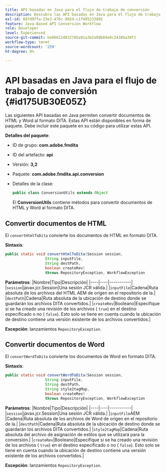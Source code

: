 ```yaml
---
title: API basadas en Java para el flujo de trabajo de conversión
description: Descubra las API basadas en Java para el flujo de trabajo de conversión
exl-id: 807d9ffa-23e3-476c-992d-c1f495233892
feature: Java-Based API Conversion Workflow
role: Developer
level: Experienced
source-git-commit: be06612d832785a91a3b2a89b84e0c2438ba30f2
workflow-type: tm+mt
source-wordcount: '259'
ht-degree: 0%

---
```


# API basadas en Java para el flujo de trabajo de conversión {#id175UB30E05Z}

Las siguientes API basadas en Java permiten convertir documentos de HTML y Word al formato DITA. Estas API están disponibles en forma de paquete. Debe incluir este paquete en su código para utilizar estas API.

**Detalles del paquete**:

- ID de grupo: **com.adobe.fmdita**

- ID del artefacto: **api**

- Versión: **3,2**

- Paquete: **com.adobe.fmdita.api.conversion**

- Detalles de la clase:

  ```JAVA
  public class ConversionUtils extends Object
  ```

  El **ConversionUtils** contiene métodos para convertir documentos de HTML y Word al formato DITA.


## Convertir documentos de HTML

El `convertHtmlToDita` convierte los documentos de HTML en formato DITA.

**Sintaxis**:

```JAVA
public static void convertHtmlToDita(Session session, 
                  String inputFile, 
                  String destPath, 
                  boolean createRev) 
                  throws RepositoryException, WorkflowException
```

**Parámetros**: |Nombre|Tipo|Descripción| |----|----|-----------| |`session`|javax.jcr.Session|Una sesión JCR válida.| |`inputFile`|Cadena|Ruta absoluta de los archivos del HTML AEM de origen en el repositorio de la.| |`destPath`|Cadena|Ruta absoluta de la ubicación de destino donde se guardarán los archivos DITA convertidos.| |`createRev`|Booleano|Especifique si se ha creado una revisión de los archivos \( `true`\) en el destino especificado o no \( `false`\). Esto solo se tiene en cuenta cuando la ubicación de destino contiene una versión existente de los archivos convertidos.|

**Excepción**: lanzamientos `RepositoryException`.

## Convertir documentos de Word

El ``convertWordToDita`` convierte los documentos de Word en formato DITA.

**Sintaxis**:

```JAVA
public static void convertWordToDita(Session session, 
                  String inputFile,
                  String destPath, 
                  String style2tagMap, 
                  boolean createRev) 
                  throws RepositoryException, WorkflowException
```

**Parámetros**: |Nombre|Tipo|Descripción| |----|----|-----------| |`session`|javax.jcr.Session|Una sesión JCR válida.| |`inputFile`AEM |Cadena|Ruta absoluta de los archivos de Word de origen en el repositorio de la.| |`destPath`|Cadena|Ruta absoluta de la ubicación de destino donde se guardarán los archivos DITA convertidos.| |`style2tagMap`|Cadena|Ruta absoluta del archivo de asignación de estilos que se utilizará para la conversión.| |`createRev`|Booleano|Especifique si se ha creado una revisión de los archivos \( `true`\) en el destino especificado o no \( `false`\). Esto solo se tiene en cuenta cuando la ubicación de destino contiene una versión existente de los archivos convertidos.|

**Excepción**: lanzamientos `RepositoryException`.
